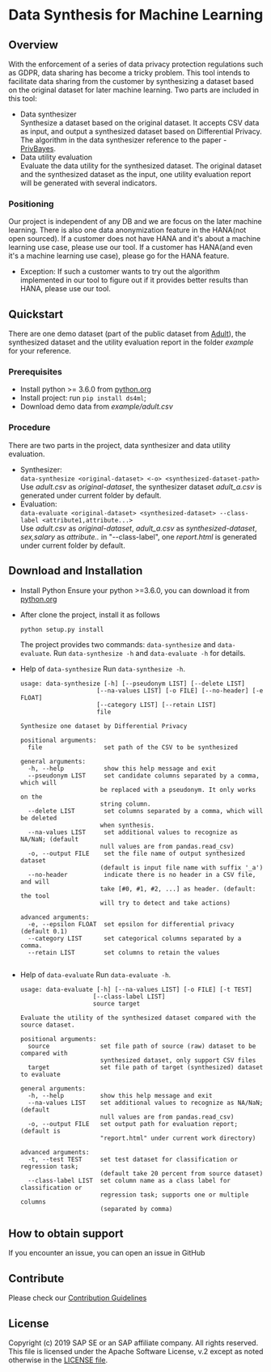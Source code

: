 # Data Synthesis for Machine Learning

## Overview
With the enforcement of a series of data privacy protection regulations such as GDPR, data sharing has become a tricky problem. This tool intends to facilitate data sharing from the customer by synthesizing a dataset based on the original dataset for later machine learning. 
Two parts are included in this tool:
+ Data synthesizer  
  Synthesize a dataset based on the original dataset. It accepts CSV data as input, and output a synthesized dataset based on Differential Privacy. The algorithm in the data synthesizer reference to the paper - [PrivBayes](http://dimacs.rutgers.edu/~graham/pubs/papers/PrivBayes.pdf).
+ Data utility evaluation  
  Evaluate the data utility for the synthesized dataset. The original dataset and the synthesized dataset as the input, one utility evaluation report will be generated with several indicators.
### Positioning
Our project is independent of any DB and we are focus on the later machine learning. There is also one data anonymization feature in the HANA(not open sourced). If a customer does not have HANA and it's about a machine learning use case, please use our tool. If a customer has HANA(and even it's a machine learning use case), please go for the HANA feature.
+ Exception: If such a customer wants to try out the algorithm implemented in our tool to figure out if it provides better results than HANA, please use our tool.

## Quickstart
There are one demo dataset (part of the public dataset from [Adult](https://archive.ics.uci.edu/ml/datasets/Adult)), the synthesized dataset and the utility evaluation report in the folder *example* for your reference.
### Prerequisites
+ Install python >= 3.6.0 from [python.org](https://www.python.org/)
+ Install project: run `pip install ds4ml`;
+ Download demo data from *example/adult.csv*
### Procedure
  There are two parts in the project, data synthesizer and data utility evaluation.
+ Synthesizer:  
  `data-synthesize <original-dataset> <-o> <synthesized-dataset-path> `  
  Use *adult.csv* as *original-dataset*, the synthesizer dataset *adult_a.csv* is generated under current folder by default.
+ Evaluation:  
  `data-evaluate <original-dataset> <synthesized-dataset> --class-label <attribute1,attribute...>`  
  Use *adult.csv* as *original-dataset*, *adult_a.csv* as *synthesized-dataset*, *sex,salary* as *attribute..* in "--class-label", one *report.html* is generated under current folder by default.

## Download and Installation
+ Install Python 
  Ensure your python >=3.6.0, you can download it from [python.org](https://www.python.org/)
+ After clone the project, install it as follows
  ```
  python setup.py install
  ```
  The project provides two commands: `data-synthesize` and `data-evaluate`. Run `data-synthesize -h` and `data-evaluate -h` for details.

+ Help of `data-synthesize`
  Run `data-synthesize -h`.
  ```
  usage: data-synthesize [-h] [--pseudonym LIST] [--delete LIST]
                       [--na-values LIST] [-o FILE] [--no-header] [-e FLOAT]
                       [--category LIST] [--retain LIST]
                       file

  Synthesize one dataset by Differential Privacy

  positional arguments:
    file                 set path of the CSV to be synthesized

  general arguments:
    -h, --help           show this help message and exit
    --pseudonym LIST     set candidate columns separated by a comma, which will
                        be replaced with a pseudonym. It only works on the
                        string column.
    --delete LIST        set columns separated by a comma, which will be deleted
                        when synthesis.
    --na-values LIST     set additional values to recognize as NA/NaN; (default
                        null values are from pandas.read_csv)
    -o, --output FILE    set the file name of output synthesized dataset
                        (default is input file name with suffix '_a')
    --no-header          indicate there is no header in a CSV file, and will
                        take [#0, #1, #2, ...] as header. (default: the tool
                        will try to detect and take actions)

  advanced arguments:
    -e, --epsilon FLOAT  set epsilon for differential privacy (default 0.1)
    --category LIST      set categorical columns separated by a comma.
    --retain LIST        set columns to retain the values
   
  ```


+ Help of `data-evaluate`
  Run `data-evaluate -h`.
  ```
  usage: data-evaluate [-h] [--na-values LIST] [-o FILE] [-t TEST]
                      [--class-label LIST]
                      source target

  Evaluate the utility of the synthesized dataset compared with the source dataset.

  positional arguments:
    source              set file path of source (raw) dataset to be compared with
                        synthesized dataset, only support CSV files
    target              set file path of target (synthesized) dataset to evaluate

  general arguments:
    -h, --help          show this help message and exit
    --na-values LIST    set additional values to recognize as NA/NaN; (default
                        null values are from pandas.read_csv)
    -o, --output FILE   set output path for evaluation report; (default is
                        "report.html" under current work directory)

  advanced arguments:
    -t, --test TEST     set test dataset for classification or regression task;
                        (default take 20 percent from source dataset)
    --class-label LIST  set column name as a class label for classification or
                        regression task; supports one or multiple columns
                        (separated by comma)
  ```
  
## How to obtain support
If you encounter an issue, you can open an issue in GitHub

## Contribute
Please check our [Contribution Guidelines](https://github.com/SAP/data-synthesis-for-machine-learning/blob/master/CONTRIBUTING.md)

## License
Copyright (c) 2019 SAP SE or an SAP affiliate company. All rights reserved. This file is licensed under the Apache Software License, v.2 except as noted otherwise in the [LICENSE file](https://github.com/SAP/data-synthesis-for-machine-learning/blob/master/LICENSE).





